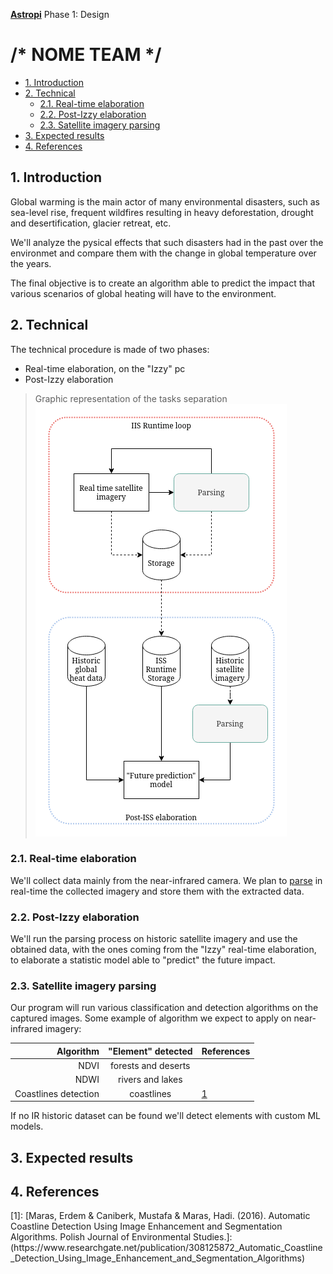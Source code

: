 [**Astropi**](https://astro-pi.org/) Phase 1: Design

<!-- omit in toc -->
# /* NOME TEAM */  

- [1. Introduction](#1-introduction)
- [2. Technical](#2-technical)
  - [2.1. Real-time elaboration](#21-real-time-elaboration)
  - [2.2. Post-Izzy elaboration](#22-post-izzy-elaboration)
  - [2.3. Satellite imagery parsing](#23-satellite-imagery-parsing)
- [3. Expected results](#3-expected-results)
- [4. References](#4-references)

## 1. Introduction
Global warming is the main actor of many environmental disasters, such as sea-level rise, frequent wildfires resulting in heavy deforestation, drought and desertification, glacier retreat, etc.

We'll analyze the pysical effects that such disasters had in the past over the environmet and compare them with the change in global temperature over the years.

The final objective is to create an algorithm able to predict the impact that various scenarios of global heating will have to the environment.
 
## 2. Technical
The technical procedure is made of two phases: 
- Real-time elaboration, on the "Izzy" pc
- Post-Izzy elaboration

> Graphic representation of the tasks separation<br>
![](./img/tasks_separation.png)


### 2.1. Real-time elaboration
We'll collect data mainly from the near-infrared camera. We plan to [parse](#23-satellite-imagery-parsing) in real-time the collected imagery and store them with the extracted data.

### 2.2. Post-Izzy elaboration
We'll run the parsing process on historic satellite imagery and use the obtained data, with the ones coming from the "Izzy" real-time elaboration, to elaborate a statistic model able to "predict" the future impact.

### 2.3. Satellite imagery parsing
Our program will run various classification and detection algorithms on the captured images.
Some example of algorithm we expect to apply on near-infrared imagery:

|            Algorithm | "Element" detected  | References |
| -------------------: | :-----------------: | ---------- |
|                 NDVI | forests and deserts |
|                 NDWI |  rivers and lakes   |
| Coastlines detection |     coastlines      | [1](#p1)   |

If no IR historic dataset can be found we'll detect elements with custom ML models.

## 3. Expected results

## 4. References
<p id="r1">[1]: [Maras, Erdem & Caniberk, Mustafa & Maras, Hadi. (2016). Automatic Coastline Detection Using Image Enhancement and Segmentation Algorithms. Polish Journal of Environmental Studies.]: (https://www.researchgate.net/publication/308125872_Automatic_Coastline_Detection_Using_Image_Enhancement_and_Segmentation_Algorithms)</p>